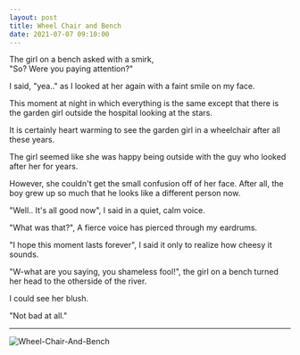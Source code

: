 ```yaml
---
layout: post
title: Wheel Chair and Bench
date: 2021-07-07 09:10:00
---
```


The girl on a bench asked with a smirk,  
"So? Were you paying attention?"  

I said, "yea.." as I looked at her again with a faint smile on my face.  

This moment at night in which everything is the same except that there is the garden girl outside the hospital looking at the stars.

It is certainly heart warming to see the garden girl in a wheelchair after all these years.

The girl seemed like she was happy being outside with the guy who looked after her for years.

However, she couldn't get the small confusion off of her face. After all, the boy grew up so much that he looks like a different person now.

"Well.. It's all good now", I said in a quiet, calm voice.

"What was that?", A fierce voice has pierced through my eardrums.

"I hope this moment lasts forever", I said it only to realize how cheesy it sounds.

"W-what are you saying, you shameless fool!", the girl on a bench turned her head to the otherside of the river. 

I could see her blush.

"Not bad at all."

------------------------

![Wheel-Chair-And-Bench](https://pbs.twimg.com/media/E5sage3WUAATRt6?format=png&name=900x900)
